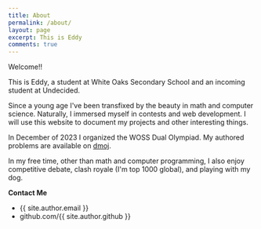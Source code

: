 ```yaml
---
title: About
permalink: /about/
layout: page
excerpt: This is Eddy
comments: true
---
```


Welcome!!

This is Eddy, a student at White Oaks Secondary School and an incoming student at Undecided. 

Since a young age I've been transfixed by the beauty in math and computer science. Naturally, I immersed myself in contests and web development. I will use this website to document my projects and other interesting things.

In December of 2023 I organized the WOSS Dual Olympiad. My authored problems are available on [dmoj](dmoj.ca/user/404/solved). 

In my free time, other than math and computer programming, I also enjoy competitive debate, clash royale (I'm top 1000 global), and playing with my dog.

**Contact Me**
- {{ site.author.email }}
- github.com/{{ site.author.github }}
